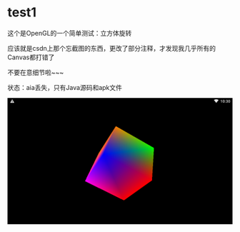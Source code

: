 # test1

这个是OpenGL的一个简单测试：立方体旋转

应该就是csdn上那个忘截图的东西，更改了部分注释，才发现我几乎所有的Canvas都打错了

不要在意细节啦~~~

状态：aia丢失，只有Java源码和apk文件

![截图](README.IMG/MuMu20190806103055.png)
